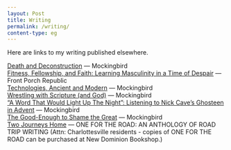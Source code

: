 ```yaml
---
layout: Post
title: Writing
permalink: /writing/
content-type: eg
---
```



Here are links to my writing published elsewhere.

[Death and Deconstruction](https://mbird.com/religion/testimony/death-and-deconstruction/) — Mockingbird <br />
[Fitness, Fellowship, and Faith: Learning Masculinity in a Time of Despair](https://www.frontporchrepublic.com/2021/06/fitness-fellowship-and-faith-learning-masculinity-in-a-time-of-despair/) — Front Porch Republic <br />
[Technologies, Ancient and Modern](https://mbird.com/2021/01/technologies-ancient-and-modern/) — Mockingbird <br /> 
[Wrestling with Scripture (and God)](https://mbird.com/2021/01/wrestling-with-scripture-and-god/) — Mockingbird <br />
[“A Word That Would Light Up The Night”: Listening to Nick Cave’s Ghosteen in Advent](https://mbird.com/2019/12/a-word-that-would-light-up-the-night-listening-to-nick-caves-ghosteen-in-advent) — Mockingbird <br />
[The Good-Enough to Shame the Great](https://mbird.com/2019/03/the-good-enough-to-shame-the-great/) — Mockingbird <br />
[Two Journeys Home](https://www.amazon.com/dp/B08BF14HNN?ref_=pe_3052080_397514860) — ONE FOR THE ROAD: AN ANTHOLOGY OF ROAD TRIP WRITING (Attn: Charlottesville residents - copies of ONE FOR THE ROAD can be purchased at New Dominion Bookshop.)

